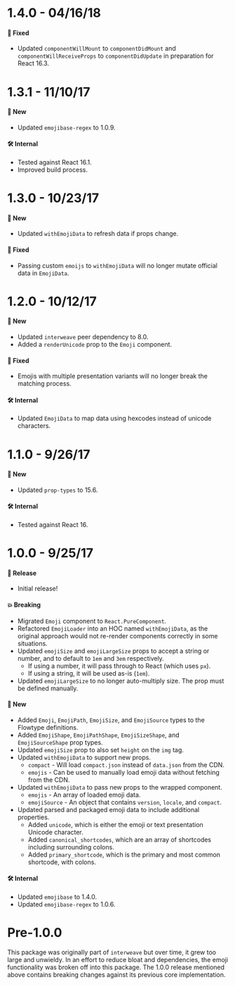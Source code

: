 # 1.4.0 - 04/16/18

#### 🐞 Fixed

* Updated `componentWillMount` to `componentDidMount` and `componentWillReceiveProps` to
  `componentDidUpdate` in preparation for React 16.3.

# 1.3.1 - 11/10/17

#### 🚀 New

* Updated `emojibase-regex` to 1.0.9.

#### 🛠 Internal

* Tested against React 16.1.
* Improved build process.

# 1.3.0 - 10/23/17

#### 🚀 New

* Updated `withEmojiData` to refresh data if props change.

#### 🐞 Fixed

* Passing custom `emoijs` to `withEmojiData` will no longer mutate official data in `EmojiData`.

# 1.2.0 - 10/12/17

#### 🚀 New

* Updated `interweave` peer dependency to 8.0.
* Added a `renderUnicode` prop to the `Emoji` component.

#### 🐞 Fixed

* Emojis with multiple presentation variants will no longer break the matching process.

#### 🛠 Internal

* Updated `EmojiData` to map data using hexcodes instead of unicode characters.

# 1.1.0 - 9/26/17

#### 🚀 New

* Updated `prop-types` to 15.6.

#### 🛠 Internal

* Tested against React 16.

# 1.0.0 - 9/25/17

#### 🎉 Release

* Initial release!

#### 💥 Breaking

* Migrated `Emoji` component to `React.PureComponent`.
* Refactored `EmojiLoader` into an HOC named `withEmojiData`, as the original approach would not
  re-render components correctly in some situations.
* Updated `emojiSize` and `emojiLargeSize` props to accept a string or number, and to default to
  `1em` and `3em` respectively.
  * If using a number, it will pass through to React (which uses `px`).
  * If using a string, it will be used as-is (`1em`).
* Updated `emojiLargeSize` to no longer auto-multiply size. The prop must be defined manually.

#### 🚀 New

* Added `Emoji`, `EmojiPath`, `EmojiSize`, and `EmojiSource` types to the Flowtype definitions.
* Added `EmojiShape`, `EmojiPathShape`, `EmojiSizeShape`, and `EmojiSourceShape` prop types.
* Updated `emojiSize` prop to also set `height` on the `img` tag.
* Updated `withEmojiData` to support new props.
  * `compact` - Will load `compact.json` instead of `data.json` from the CDN.
  * `emojis` - Can be used to manually load emoji data without fetching from the CDN.
* Updated `withEmojiData` to pass new props to the wrapped component.
  * `emojis` - An array of loaded emoji data.
  * `emojiSource` - An object that contains `version`, `locale`, and `compact`.
* Updated parsed and packaged emoji data to include additional properties.
  * Added `unicode`, which is either the emoji or text presentation Unicode character.
  * Added `canonical_shortcodes`, which are an array of shortcodes including surrounding colons.
  * Added `primary_shortcode`, which is the primary and most common shortcode, with colons.

#### 🛠 Internal

* Updated `emojibase` to 1.4.0.
* Updated `emojibase-regex` to 1.0.6.

# Pre-1.0.0

This package was originally part of `interweave` but over time, it grew too large and unwieldy. In
an effort to reduce bloat and dependencies, the emoji functionality was broken off into this
package. The 1.0.0 release mentioned above contains breaking changes against its previous core
implementation.
